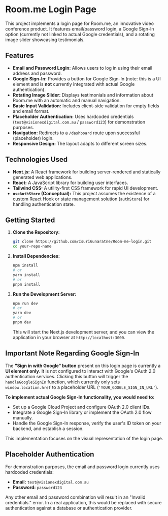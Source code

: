 # Room.me Login Page

This project implements a login page for Room.me, an innovative video conference product. It features email/password login, a Google Sign-In option (currently not linked to actual Google credentials), and a rotating image slider showcasing testimonials.

## Features

* **Email and Password Login:** Allows users to log in using their email address and password.
* **Google Sign-In:** Provides a button for Google Sign-In (note: this is a UI element and is **not** currently integrated with actual Google authentication).
* **Rotating Image Slider:** Displays testimonials and information about Room.me with an automatic and manual navigation.
* **Basic Input Validation:** Includes client-side validation for empty fields and email format.
* **Placeholder Authentication:** Uses hardcoded credentials (`test@visionexdigital.com.au` / `password123`) for demonstration purposes.
* **Navigation:** Redirects to a `/dashboard` route upon successful (placeholder) login.
* **Responsive Design:** The layout adapts to different screen sizes.

## Technologies Used

* **Next.js:** A React framework for building server-rendered and statically generated web applications.
* **React:** A JavaScript library for building user interfaces.
* **Tailwind CSS:** A utility-first CSS framework for rapid UI development.
* **`useAuthStore` (Conceptual):** This project assumes the existence of a custom React Hook or state management solution (`authStore`) for handling authentication state.

## Getting Started

1.  **Clone the Repository:**

    ```bash
    git clone https://github.com/IsuriGunaratne/Room-me-login.git
    cd your-repo-name
    ```

2.  **Install Dependencies:**

    ```bash
    npm install
    # or
    yarn install
    # or
    pnpm install
    ```

3.  **Run the Development Server:**

    ```bash
    npm run dev
    # or
    yarn dev
    # or
    pnpm dev
    ```

    This will start the Next.js development server, and you can view the application in your browser at `http://localhost:3000`.

## Important Note Regarding Google Sign-In

The **"Sign in with Google" button** present on this login page is currently a **UI element only**. It is not configured to interact with Google's OAuth 2.0 authentication services. Clicking this button will trigger the `handleGoogleSignIn` function, which currently only sets `window.location.href` to a placeholder URL (`'YOUR_GOOGLE_SIGN_IN_URL'`).

**To implement actual Google Sign-In functionality, you would need to:**

* Set up a Google Cloud Project and configure OAuth 2.0 client IDs.
* Integrate a Google Sign-In library or implement the OAuth 2.0 flow manually.
* Handle the Google Sign-In response, verify the user's ID token on your backend, and establish a session.

This implementation focuses on the visual representation of the login page.

## Placeholder Authentication

For demonstration purposes, the email and password login currently uses hardcoded credentials:

* **Email:** `test@visionexdigital.com.au`
* **Password:** `password123`

Any other email and password combination will result in an "Invalid credentials." error. In a real application, this would be replaced with secure authentication against a database or authentication provider.

